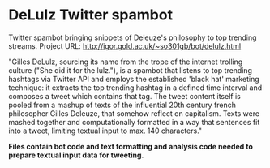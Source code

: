 DeLulz Twitter spambot
=============

Twitter spambot bringing snippets of Deleuze's philosophy to top trending streams. 
Project URL: http://igor.gold.ac.uk/~so301gb/bot/delulz.html 

"Gilles DeLulz, sourcing its name from the trope of the internet trolling culture ("She did it for the lulz."), is a spambot that listens to top trending hashtags via Twitter API and employs the established 'black hat' marketing technique: it extracts the top trending hashtag in a defined time interval and composes a tweet which contains that tag. The tweet content itself is pooled from a mashup of texts of the influential 20th century french philosopher Gilles Deleuze, that somehow reflect on capitalism. Texts were mashed together and computationally formatted in a way that sentences fit into a tweet, limiting textual input to max. 140 characters."

<b>Files contain bot code and text formatting and analysis code needed to prepare textual input data for tweeting.</b> 
